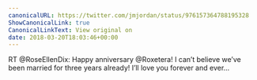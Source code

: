 ```yaml
---
canonicalURL: https://twitter.com/jmjordan/status/976157364788195328
ShowCanonicalLink: true
CanonicalLinkText: View original on
date: 2018-03-20T18:03:46+00:00
---
```

RT @RoseEllenDix: Happy anniversary @Roxetera! I can’t believe we’ve been married for three years already! I’ll love you forever and ever…